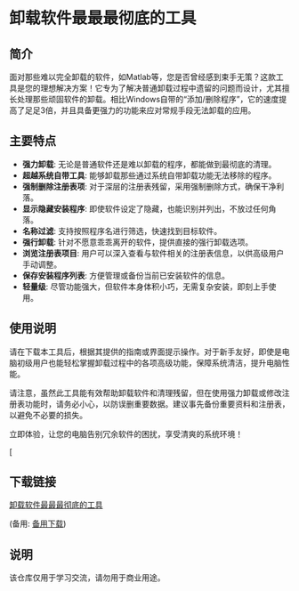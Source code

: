 # 卸载软件最最最彻底的工具

## 简介

面对那些难以完全卸载的软件，如Matlab等，您是否曾经感到束手无策？这款工具是您的理想解决方案！它专为了解决普通卸载过程中遗留的问题而设计，尤其擅长处理那些顽固软件的卸载。相比Windows自带的“添加/删除程序”，它的速度提高了足足3倍，并且具备更强力的功能来应对常规手段无法卸载的应用。

## 主要特点

- **强力卸载**: 无论是普通软件还是难以卸载的程序，都能做到最彻底的清理。
- **超越系统自带工具**: 能够卸载那些通过系统自带卸载功能无法移除的程序。
- **强制删除注册表项**: 对于深层的注册表残留，采用强制删除方式，确保干净利落。
- **显示隐藏安装程序**: 即使软件设定了隐藏，也能识别并列出，不放过任何角落。
- **名称过滤**: 支持按照程序名进行筛选，快速找到目标软件。
- **强行卸载**: 针对不愿意乖乖离开的软件，提供直接的强行卸载选项。
- **浏览注册表项目**: 用户可以深入查看与软件相关的注册表信息，以供高级用户手动调整。
- **保存安装程序列表**: 方便管理或备份当前已安装软件的信息。
- **轻量级**: 尽管功能强大，但软件本身体积小巧，无需复杂安装，即刻上手使用。

## 使用说明

请在下载本工具后，根据其提供的指南或界面提示操作。对于新手友好，即使是电脑初级用户也能轻松掌握卸载过程中的各项高级功能，保障系统清洁，提升电脑性能。

请注意，虽然此工具能有效帮助卸载软件和清理残留，但在使用强力卸载或修改注册表功能时，请务必小心，以防误删重要数据。建议事先备份重要资料和注册表，以避免不必要的损失。

立即体验，让您的电脑告别冗余软件的困扰，享受清爽的系统环境！

[

## 下载链接
[卸载软件最最最彻底的工具](https://pan.quark.cn/s/094d93331787) 

(备用: [备用下载](https://pan.baidu.com/s/1sNSmUO8CVzzIQz0u5ipjkA?pwd=1234))

## 说明

该仓库仅用于学习交流，请勿用于商业用途。
